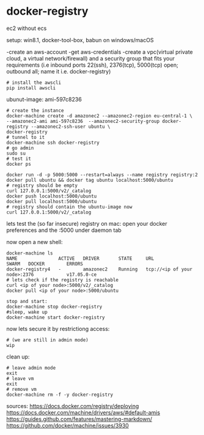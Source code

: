 # docker-registry
ec2 without ecs

setup: win8.1, docker-tool-box, babun on windows/macOS

-create an aws-account
-get aws-credentials
-create a vpc(virtual private cloud, a virtual network/firewall) and a security group that fits your requirements
(i.e inbound ports 22(ssh), 2376(tcp), 5000(tcp) open; outbound all; name it i.e. docker-registry)

```shell
# install the awscli
pip install awscli
```

ubunut-image: ami-597c8236

```shell
# create the instance
docker-machine create -d amazonec2 --amazonec2-region eu-central-1 \
--amazonec2-ami ami-597c8236  --amazonec2-security-group docker-registry --amazonec2-ssh-user ubuntu \
docker-registry
# tunnel to it
docker-machine ssh docker-registry
# go admin
sudo su
# test it
docker ps

docker run -d -p 5000:5000 --restart=always --name registry registry:2
docker pull ubuntu && docker tag ubuntu localhost:5000/ubuntu
# registry should be empty
curl 127.0.0.1:5000/v2/_catalog
docker push localhost:5000/ubuntu
docker pull localhost:5000/ubuntu
# registry should contain the ubuntu-image now
curl 127.0.0.1:5000/v2/_catalog
```
lets test the (so far insecure) registry
on mac: open your docker preferences and the <ip of your node>:5000
under daemon tab

now open a new shell:
```shell
docker-machine ls
NAME               ACTIVE   DRIVER       STATE     URL                         SWARM   DOCKER        ERRORS
docker-registry4   -        amazonec2    Running   tcp://<ip of your node>:2376            v17.05.0-ce
# lets check if the registry is reachable
curl <ip of your node>:5000/v2/_catalog
docker pull <ip of your node>:5000/ubuntu
```

```shell
stop and start:
docker-machine stop docker-registry
#sleep, wake up
docker-machine start docker-registry
```

now lets secure it by restrictiong access:
```shell
# (we are still in admin mode)
wip
```

clean up:
```shell
# leave admin mode
exit
# leave vm
exit
# remove vm
docker-machine rm -f -y docker-registry
```


sources:
https://docs.docker.com/registry/deploying
https://docs.docker.com/machine/drivers/aws/#default-amis
https://guides.github.com/features/mastering-markdown/
https://github.com/docker/machine/issues/3930























